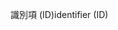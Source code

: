 <span data-ttu-id="7cf2f-101">識別項 (ID)</span><span class="sxs-lookup"><span data-stu-id="7cf2f-101">identifier (ID)</span></span>